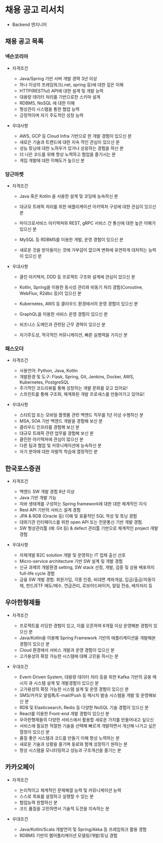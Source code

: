 # 채용 공고 리서치

- Backend 엔지니어

## 채용 공고 목록

### 넥슨코리아

- 자격조건

  - Java/Spring 기반 서버 개발 경력 3년 이상
  - 하나 이상의 프레임워크(.net, spring 등)에 대한 깊은 이해
  - HTTP(RESTful) API에 대한 설계 및 개발 능력
  - 대용량 데이터 처리를 기반으로한 스키마 설계
  - RDBMS, NoSQL 에 대한 이해
  - 형상관리 시스템을 통한 협업 능력
  - 긍정적이며 자기 주도적인 성장 능력

- 우대사항
  - AWS, GCP 등 Cloud Infra 기반으로 한 개발 경험이 있으신 분
  - 새로은 기술과 트랜드에 대한 지속 적인 관심이 있으신 분
  - 성능 튜닝에 대한 노하우가 있거나 상응하는 경험을 하신 분
  - 더 나은 코드를 위해 항상 노력하고 협업을 즐기시는 분
  - 게임 개발에 대한 이해도가 높으신 분

### 당근마켓

- 자격조건

  - Java 혹은 Kotlin 을 사용한 설계 및 코딩에 능숙하신 분

  - 대규모 트래픽 처리를 위한 애플리케이션 아키텍처 구성에 대한 관심이 있으신 분

  - 마이크로서비스 아키텍쳐와 REST, gRPC 서비스 간 통신에 대한 높은 이해가 있으신 분

  - MySQL 등 RDBMS를 이용한 개발, 운영 경험이 있으신 분

  - 새로운 것을 받아들이는 것에 거부감이 없으며 변화에 유연하게 대처하는 능력이 있으신 분

- 우대사항

  - 클린 아키텍처, DDD 등 프로젝트 구조와 설계에 관심이 있으신 분

  - Kotlin, Spring을 이용한 동시성 관리와 비동기 처리 경험(Coroutine, WebFlux, R2dbc 등)이 있으신 분

  - Kubernetes, AWS 등 클라우드 환경에서의 운영 경험이 있으신 분

  - GraphQL을 이용한 서비스 운영 경험이 있으신 분

  - 비즈니스 도메인과 관련된 근무 경력이 있으신 분

  - 자기주도성, 적극적인 커뮤니케이션, 빠른 실행력을 가지신 분

### 패스오더

- 자격조건

  - 사용언어: Python, Java, Kotlin
  - 개발환경 및 도구: Flask, Spring, Git, Jenkins, Docker, AWS, Kubernetes, PostgreSQL
  - 주기적인 코드리뷰를 통해 성장하는 개발 문화를 갖고 있어요!
  - 스프린트를 통해 구조화, 체계화된 개발 프로세스를 만들어가고 있어요!

- 우대사항
  - 스타트업 또는 모바일 플랫폼 관련 백엔드 직무를 1년 이상 수행하신 분
  - MSA, SOA 기반 백엔드 개발을 경험해 보신 분
  - 클라우드 인프라를 경험해 보신 분
  - 대규모 트래픽 관련 업무를 경험해 보신 분
  - 클린한 아키텍쳐에 관심이 많으신 분
  - 다른 팀과 협업 및 커뮤니케이션에 능숙하신 분
  - 자기 분야에 대한 자발적 학습에 열정적인 분

## 한국포스증권

- 자격조건

  - 백엔드 SW 개발 경험 8년 이상
  - Java 기반 개발 가능
  - 자바 생태계를 구성하는 Spring framework에 대한 대한 체계적인 지식
  - Rest API 기반의 서비스 설계 경험
  - JPA & RDB (Oracle 등) 이해 및 효율적인 SQL 작성 및 튜닝 경험
  - 대외기관 인터페이스를 위한 open API 또는 전문통신 기반 개발 경험.
  - SW 형상관리툴 (예: Git 등) & defect 관리툴 기반으로 체계적인 project 개발 경험

- 우대사항
  - 자체개발 B2C solution 개발 및 운영하는 IT 업체 출신 선호
  - Micro-service architecture 기반 SW 설계 및 개발 경험
  - 신규 과제의 개발환경 setting, SW stack 선정, 개발, 검증 및 상용 배포까지 full-life cycle 경험
  - 금융 SW 개발 경험: 회원가입, 각종 인증, 비대면 계좌개설, 입금/출금/자동이체, 펀드/ETF 매도/매수, 연금관리, 로보어드바이저, 알림 전송, 배치처리 등

## 우아한형제들

- 자격조건

  - 프로젝트를 리딩한 경험이 있고, 이를 오픈하여 6개월 이상 운영해본 경험이 있으신 분
  - Java/Kotlin을 이용해 Spring Framework 기반의 애플리케이션을 개발해본 경험이 있으신 분
  - Cloud 환경에서 서비스 개발과 운영 경험이 있으신 분
  - 고가용성의 확장 가능한 시스템에 대해 고민을 하시는 분

- 우대조건
  - Event-Driven System, 대용량 데이터 처리 등을 위한 Kafka 기반의 공용 메시지 큐 시스템 설계 및 개발경험이 있으신 분
  - 고가용성의 확장 가능한 시스템 설계 및 운영 경험이 있으신 분
  - SMS/카카오 알림톡/E-mail/Push 등 메시지 발송 시스템을 개발 및 운영해보신 분
  - RDB 및 Elasticsearch, Redis 등 다양한 NoSQL 기술 경험이 있으신 분
  - React를 이용한 Front-end 개발 경험이 있으신 분
  - 우아한형제들의 다양한 서비스에서 활용할 새로운 가치를 만들어내고 싶으신
  - 서비스에 필요한 적절한 기술을 선택해 빠르게 개발하면서 개선해 나가고 싶은 열정이 있으신 분
  - 품질 좋은 시스템과 코드를 만들기 이해 항상 노력하는 분
  - 새로운 기술과 상황을 즐기며 동료와 함께 성장하기 원하는 분
  - 항상 시스템을 모니터링하고 성능과 구조개선을 즐기는 분

## 카카오페이

- 자격조건

  - 논리적이고 체계적인 문제해결 능력 및 커뮤니케이션 능력
  - 스스로 목표를 설정하고 실행할 수 있는 분
  - 협업능력 원할하신 분
  - 코드 품질을 고민하면서 기술적 도전을 지속하는 분

- 우대조건
  - Java/Kotlin/Scala 개발언어 및 Spring/Akka 등 프레임워크 활용 경험
  - RDBMS 기반의 웹어플리케이션 모델링/개발/튜닝 경험
